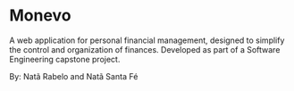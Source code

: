# Monevo
A web application for personal financial management, designed to simplify the control and organization of finances. Developed as part of a Software Engineering capstone project.

By: Natã Rabelo and Natã Santa Fé